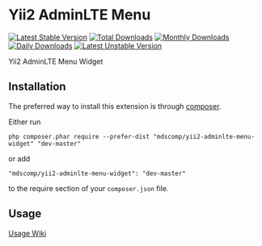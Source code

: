Yii2 AdminLTE Menu
=============

[![Latest Stable Version](https://poser.pugx.org/mdscomp/yii2-adminlte-menu-widget/v/stable.svg)](https://packagist.org/packages/mdscomp/yii2-adminlte-menu-widget) [![Total Downloads](https://poser.pugx.org/mdscomp/yii2-adminlte-menu-widget/downloads.svg)](https://packagist.org/packages/mdscomp/yii2-adminlte-menu-widget) [![Monthly Downloads](https://poser.pugx.org/mdscomp/yii2-adminlte-menu-widget/d/monthly.png)](https://packagist.org/packages/mdscomp/yii2-adminlte-menu-widget) [![Daily Downloads](https://poser.pugx.org/mdscomp/yii2-adminlte-menu-widget/d/daily.png)](https://packagist.org/packages/mdscomp/yii2-adminlte-menu-widget) [![Latest Unstable Version](https://poser.pugx.org/mdscomp/yii2-adminlte-menu-widget/v/unstable.svg)](https://packagist.org/packages/mdscomp/yii2-adminlte-menu-widget)

Yii2 AdminLTE Menu Widget

Installation
------------

The preferred way to install this extension is through [composer](http://getcomposer.org/download/).

Either run

```
php composer.phar require --prefer-dist "mdscomp/yii2-adminlte-menu-widget" "dev-master"
```

or add

```
"mdscomp/yii2-adminlte-menu-widget": "dev-master"
```

to the require section of your `composer.json` file.


Usage
-----

[Usage Wiki](https://bitbucket.org/lietsen/mdscomp-yii2-admin-lte-menu/wiki/Usage)
